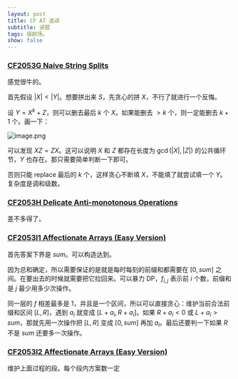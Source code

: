 ```yaml
---
layout: post
title: CF AT 选讲
subtitle: 讲题
tags: 保龄场。
show: false
---
```


### [CF2053G Naive String Splits](https://www.luogu.com.cn/problem/CF2053G)

感觉很牛的。

首先假设 $|X|<|Y|$。想要拼出来 $S$，先贪心的拼 $X$，不行了就进行一个反悔。

设 $Y=X^k+Z$，则可以删去最后 $k$ 个 $X$。如果能删去 $>k$ 个，则一定能删去 $k+1$ 个。画一下：

![image.png](https://s2.loli.net/2025/01/03/1znaZIOjUJxb8hS.png)

可以发现 $XZ=ZX$。这可以说明 $X$ 和 $Z$ 都存在长度为 $\gcd(|X|,|Z|)$ 的公共循环节，$Y$ 也存在。那只需要简单判断一下即可。

否则只能 replace 最后的 $k$ 个，这样贪心不断填 $X$，不能填了就尝试填一个 $Y$。复杂度是调和级数。

### [CF2053H Delicate Anti-monotonous Operations](https://www.luogu.com.cn/problem/CF2053H)

差不多得了。

### [CF2053I1 Affectionate Arrays (Easy Version)](https://www.luogu.com.cn/problem/CF2053I1)

首先答案下界是 $sum$。可以构造达到。

因为总和确定，所以需要保证的是就是每时每刻的前缀和都需要在 $[0,sum]$ 之间。在要出去的时候就需要把它拉回来。可以暴力 DP，$f_{i,j}$ 表示前 $i$ 个数，前缀和是 $j$ 最少用多少次操作。

同一层的 $f$ 相差最多是 $1$，并且是一个区间，所以可以直接贪心：维护当前合法前缀和区间 $[L,R]$，遇到 $a_i$ 就变成 $[L+a_i,R+a_i]$。如果 $R+a_i<0$ 或 $L+a_i>sum$，那就先用一次操作把 $[L,R]$ 变成 $[0,sum]$ 再加 $a_i$。最后还要判一下如果 $R$ 不是 $sum$ 还要多一次操作。

### [CF2053I2 Affectionate Arrays (Easy Version)](https://www.luogu.com.cn/problem/CF2053I1)

维护上面过程的段。每个段内方案数一定